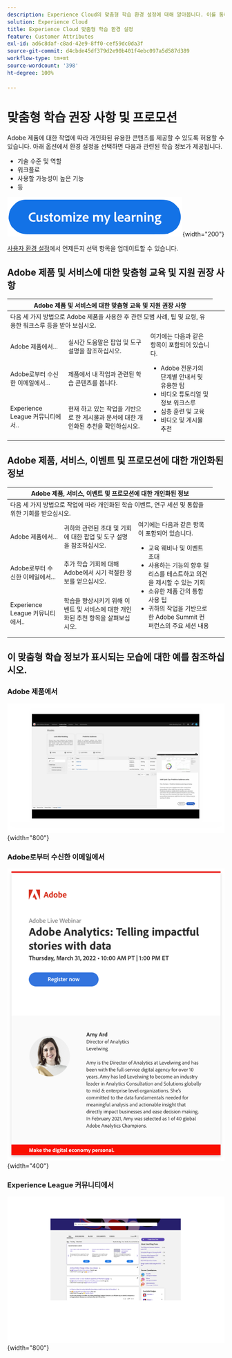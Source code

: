 ```yaml
---
description: Experience Cloud의 맞춤형 학습 환경 설정에 대해 알아봅니다. 이를 통해 고객은 사용 데이터를 기반으로 이메일, Adobe Experience Cloud 제품 및 Adobe Experience League 커뮤니티를 통해 개인화된 지원 및 프로모션을 받을 수 있습니다.
solution: Experience Cloud
title: Experience Cloud 맞춤형 학습 환경 설정
feature: Customer Attributes
exl-id: ad6c8daf-c8ad-42e9-8ff0-cef59dc0da3f
source-git-commit: d4cbde45df379d2e90b401f4ebc097a5d587d389
workflow-type: tm+mt
source-wordcount: '398'
ht-degree: 100%

---
```


# 맞춤형 학습 권장 사항 및 프로모션

Adobe 제품에 대한 작업에 따라 개인화된 유용한 콘텐츠를 제공할 수 있도록 허용할 수 있습니다. 아래 옵션에서 환경 설정을 선택하면 다음과 관련된 학습 정보가 제공됩니다.

* 기술 수준 및 역할
* 워크플로
* 사용할 가능성이 높은 기능
* 등

[![](assets/personalized-learning-customized-learning-button.png)](https://experience.adobe.com/?shell_forceuserconsent=true#/home){width="200"}


[사용자 환경 설정](https://experience.adobe.com/preferences/)에서 언제든지 선택 항목을 업데이트할 수 있습니다.


## Adobe 제품 및 서비스에 대한 맞춤형 교육 및 지원 권장 사항

<table>
<thead>
  <tr>
    <th colspan="3">Adobe 제품 및 서비스에 대한 맞춤형 교육 및 지원 권장 사항</th>
  </tr>
</thead>
<tbody>
  <tr>
    <td colspan="3">다음 세 가지 방법으로 Adobe 제품을 사용한 후 관련 모범 사례, 팁 및 요령, 유용한 워크스루 등을 받아 보십시오.</td>
    <td></td>
    <td></td>
  </tr>
  <tr>
    <td>Adobe 제품에서...<br></td>
    <td>실시간 도움말은 팝업 및 도구 설명을 참조하십시오.</td>
    <td rowspan="3">여기에는 다음과 같은 항목이 포함되어 있습니다. <ul><li>Adobe 전문가의 단계별 안내서 및 유용한 팁</li> 
    <li>비디오 튜토리얼 및 정보 워크스루</li> 
    <li>심층 훈련 및 교육</li> 
    <li>비디오 및 게시물 추천</li>
    </ul></td>
  </tr>
  <tr>
    <td>Adobe로부터 수신한 이메일에서...</td>
    <td>제품에서 내 작업과 관련된 학습 콘텐츠를 봅니다.</td>
  </tr>
  <tr>
    <td>Experience League 커뮤니티에서..</td>
    <td>현재 하고 있는 작업을 기반으로 한 게시물과 문서에 대한 개인화된 추천을 확인하십시오.</td>
  </tr>
</tbody>
</table>


## Adobe 제품, 서비스, 이벤트 및 프로모션에 대한 개인화된 정보

<table>
<thead>
  <tr>
    <th colspan="3">Adobe 제품, 서비스, 이벤트 및 프로모션에 대한 개인화된 정보</th>
  </tr>
</thead>
<tbody>
  <tr>
    <td colspan="3">다음 세 가지 방법으로 작업에 따라 개인화된 학습 이벤트, 연구 세션 및 통합을 위한 기회를 받으십시오.</td>
    <td></td>
    <td></td>
  </tr>
  <tr>
    <td>Adobe 제품에서...<br></td>
    <td>귀하와 관련된 초대 및 기회에 대한 팝업 및 도구 설명을 참조하십시오.</td>
    <td rowspan="3">여기에는 다음과 같은 항목이 포함되어 있습니다. <ul>
    <li>교육 웨비나 및 이벤트 초대</li> 
    <li>사용하는 기능의 향후 릴리스를 테스트하고 의견을 제시할 수 있는 기회</li>
    <li>소유한 제품 간의 통합 사용 팁</li> 
    <li>귀하의 작업을 기반으로 한 Adobe Summit 컨퍼런스의 주요 세션 내용</li>
    </ul></td>
  </tr>
  <tr>
    <td>Adobe로부터 수신한 이메일에서...</td>
    <td>추가 학습 기회에 대해 Adobe에서 시기 적절한 정보를 얻으십시오.</td>
  </tr>
  <tr>
    <td>Experience League 커뮤니티에서..</td>
    <td>학습을 향상시키기 위해 이벤트 및 서비스에 대한 개인화된 추천 항목을 살펴보십시오.</td>
  </tr>
</tbody>
</table>


## 이 맞춤형 학습 정보가 표시되는 모습에 대한 예를 참조하십시오.


### Adobe 제품에서

![](assets/personalized-learning-in-product.gif){width="800"}

### Adobe로부터 수신한 이메일에서

![](assets/personalized-learning-email.png){width="400"}

### Experience League 커뮤니티에서

![](assets/personalized-learning-communities.png){width="800"}
